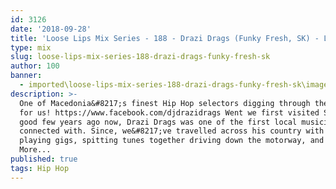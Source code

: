 ```yaml
---
id: 3126
date: '2018-09-28'
title: 'Loose Lips Mix Series - 188 - Drazi Drags (Funky Fresh, SK) - Loose Lips'
type: mix
slug: loose-lips-mix-series-188-drazi-drags-funky-fresh-sk
author: 100
banner:
  - imported\loose-lips-mix-series-188-drazi-drags-funky-fresh-sk\image3126.jpeg
description: >-
  One of Macedonia&#8217;s finest Hip Hop selectors digging through the crates
  for us! https://www.facebook.com/djdrazidrags Went we first visited Skopje, a
  good few years ago now, Drazi Drags was one of the first local musicians we
  connected with. Since, we&#8217;ve travelled across his country with him,
  playing gigs, spitting tunes together driving down the motorway, and [...]Read
  More...
published: true
tags: Hip Hop
---
```

